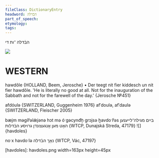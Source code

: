 ```yaml
---
fileClass: DictionaryEntry
headword: הבֿדלה
part_of_speech: 
etymology: 
tags: 
---
```

הבֿדלה
־ות
די

![](https://ia802902.us.archive.org/9/items/Yiddish-Dialect-Maps/Guggenheim-Gruenberg_karte_17.jpg)

WESTERN
========

hawdôle {HOLLAND, Beem, Jerosche}
	•	Der teegt nit fier kiddesch un nit fier hawdôle. 'He is literally no good at all. Not for the inauguration of the Sabbath and not for the farewell of the day.' {Jerosche №451}

afdóulə {SWITZERLAND, Guggenheim 1976}
afˈdoulə, afˈdaulə  {SWITZERLAND, Fleischer 2005}

bæjm məgílʲəlæ̀jənə hɔt mə óˑgəcynd͡n̩ grɔjsə h̰avdoˑlʲəs בײַם מגילה־לייענען האָט מען אָנגעצונדן גרויסע הבֿדלות {WTCP, Dunajská Streda, 47179}
![]{havdoles}

noˑx havdoˑlə נאָך הבֿדלה {WTCP, Vác, 47197}


[havdoles]: havdoles.png width=163px height=45px
